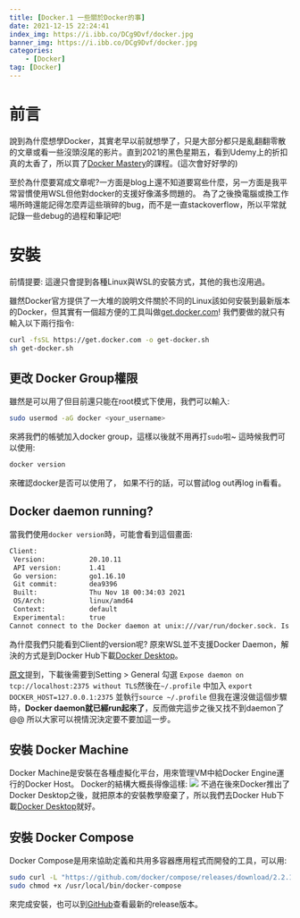 ```yaml
---
title: [Docker.1 一些關於Docker的事]
date: 2021-12-15 22:24:41
index_img: https://i.ibb.co/DCg9Dvf/docker.jpg
banner_img: https://i.ibb.co/DCg9Dvf/docker.jpg
categories:
    - [Docker]
tag: [Docker]
---
```


# 前言
說到為什麼想學Docker，其實老早以前就想學了，只是大部分都只是亂翻翻零散的文章或看一些沒頭沒尾的影片。直到2021的黑色星期五，看到Udemy上的折扣真的太香了，所以買了[Docker Mastery](https://www.udemy.com/course/docker-mastery/)的課程。(這次會好好學的)

至於為什麼要寫成文章呢?一方面是blog上還不知道要寫些什麼，另一方面是我平常習慣使用WSL但他對docker的支援好像滿多問題的。 為了之後換電腦或換工作場所時還能記得怎麼弄這些瑣碎的bug，而不是一直stackoverflow，所以平常就記錄一些debug的過程和筆記吧!

# 安裝
前情提要: 這邊只會提到各種Linux與WSL的安裝方式，其他的我也沒用過。

雖然Docker官方提供了一大堆的說明文件關於不同的Linux該如何安裝到最新版本的Docker，但其實有一個超方便的工具叫做[get.docker.com](https://get.docker.com/)! 我們要做的就只有輸入以下兩行指令:

```sh
curl -fsSL https://get.docker.com -o get-docker.sh
sh get-docker.sh
```

## 更改 Docker Group權限
雖然是可以用了但目前還只能在root模式下使用，我們可以輸入:

```sh
sudo usermod -aG docker <your_username>
```
來將我們的帳號加入docker group，這樣以後就不用再打`sudo`啦~
這時候我們可以使用:
```sh
docker version
```
來確認docker是否可以使用了， 如果不行的話，可以嘗試log out再log in看看。

## Docker daemon running?
當我們使用`docker version`時，可能會看到這個畫面:

```sh
Client:
 Version:           20.10.11
 API version:       1.41
 Go version:        go1.16.10
 Git commit:        dea9396
 Built:             Thu Nov 18 00:34:03 2021
 OS/Arch:           linux/amd64
 Context:           default
 Experimental:      true
Cannot connect to the Docker daemon at unix:///var/run/docker.sock. Is the docker daemon running?
```

為什麼我們只能看到Client的version呢? 原來WSL並不支援Docker Daemon，解決的方式是到Docker Hub下載[Docker Desktop]。

[原文]提到，下載後需要到Setting > General 勾選 `Expose daemon on tcp://localhost:2375 without TLS`然後在`~/.profile` 中加入 `export DOCKER_HOST=127.0.0.1:2375` 並執行`source ~/.profile` 但我在還沒做這個步驟時，**Docker daemon就已經run起來了**，反而做完這步之後又找不到daemon了@@ 所以大家可以視情況決定要不要加這一步。

## 安裝 Docker Machine
Docker Machine是安裝在各種虛擬化平台，用來管理VM中給Docker Engine運行的Docker Host。
Docker的結構大概長得像這樣:
![](https://i.ibb.co/FbV3pJh/image.png)
不過在後來Docker推出了Docker Desktop之後，就把原本的安裝教學廢棄了，所以我們去Docker Hub下載[Docker Desktop]就好。

## 安裝 Docker Compose
Docker Compose是用來協助定義和共用多容器應用程式而開發的工具，可以用:
```sh
sudo curl -L "https://github.com/docker/compose/releases/download/2.2.1/docker-compose-$(uname -s)-$(uname -m)" -o /usr/local/bin/docker-compose
sudo chmod +x /usr/local/bin/docker-compose
```
來完成安裝，也可以到[GitHub](https://github.com/docker/compose)查看最新的release版本。


[Docker Desktop]:https://hub.docker.com/editions/community/docker-ce-desktop-windows
[原文]:https://medium.com/%E4%B8%80%E5%80%8B%E5%B0%8F%E5%B0%8F%E5%B7%A5%E7%A8%8B%E5%B8%AB%E7%9A%84%E9%9A%A8%E6%89%8B%E7%AD%86%E8%A8%98/wsl-%E8%88%87-windows-%E7%9A%84%E5%AE%8C%E7%BE%8E%E9%9B%99%E7%B5%90%E5%90%88-%E5%9C%A8wsl-%E4%B8%AD%E5%AE%89%E8%A3%9D-docker-e722e87ffa3b